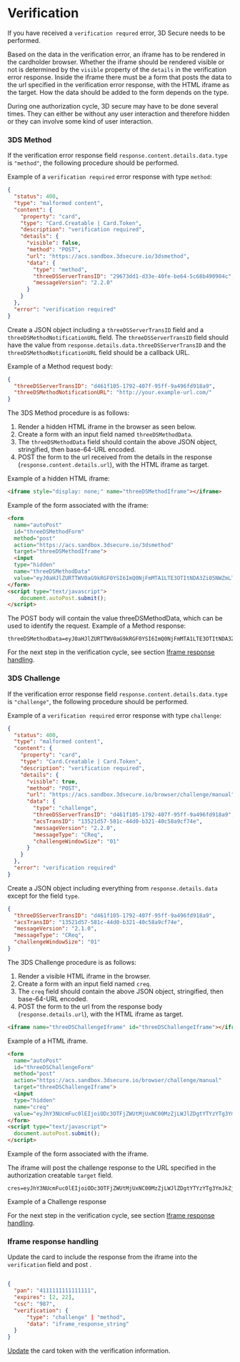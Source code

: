 # Verification

If you have received a `verification requred` error, 3D Secure needs to be performed.

Based on the data in the verification error, an iframe has to be rendered in the cardholder browser. Whether the iframe should be rendered visible or not is determined by the `visible` property of the `details` in the verification error response. Inside the iframe there must be a form that posts the data to the url specified in the verification error response, with the HTML iframe as the target. How the data should be added to the form depends on the type.

During one authorization cycle, 3D secure may have to be done several times. They can either be without any user interaction and therefore hidden or they can involve some kind of user interaction.


### 3DS Method
If the verification error response field `response.content.details.data.type` is `"method"`, the following procedure should be performed.

Example of a `verification required` error response with type `method`:
``` json
{
  "status": 400,
  "type": "malformed content",
  "content": {
    "property": "card",
    "type": "Card.Creatable | Card.Token",
    "description": "verification required",
    "details": {
      "visible": false,
      "method": "POST",
      "url": "https://acs.sandbox.3dsecure.io/3dsmethod",
      "data": {
        "type": "method",
        "threeDSServerTransID": "29673dd1-d33e-40fe-be64-5c68b490904c",
        "messageVersion": "2.2.0"
      }
    }
  },
  "error": "verification required"
}
```
Create a JSON object including a `threeDSServerTransID` field and a `threeDSMethodNotificationURL` field. The `threeDSServerTransID` field should have the value from `response.details.data.threeDSServerTransID` and the `threeDSMethodNotificationURL` field should be a callback URL. 

Example of a Method request body:
``` JSON
{
  "threeDSServerTransID": "d461f105-1792-407f-95ff-9a496fd918a9",
  "threeDSMethodNotificationURL": "http://your.example-url.com/"
}
```

The 3DS Method procedure is as follows:
1. Render a hidden HTML iframe in the browser as seen below.
2. Create a form with an input field named `threeDSMethodData`.
3. The `threeDSMethodData` field should contain the above JSON object, stringified, then base-64-URL encoded.
4. POST the form to the url received from the details in the response (`response.content.details.url`), with the HTML iframe as target.

Example of a hidden HTML iframe:
```html
<iframe style="display: none;" name="threeDSMethodIframe"></iframe>
```

Example of the form associated with the iframe:
``` html
<form 
  name="autoPost" 
  id="threeDSMethodForm" 
  method="post" 
  action="https://acs.sandbox.3dsecure.io/3dsmethod" 
  target="threeDSMethodIframe">
  <input 
  type="hidden" 
  name="threeDSMethodData" 
  value="eyJ0aHJlZURTTWV0aG9kRGF0YSI6ImQ0NjFmMTA1LTE3OTItNDA3Zi05NWZmLTlhNDk2ZmQ5MThhOSIsInRocmVlRFNNZXRob2ROb3RpZmljYXRpb25VUkwiOiJodHRwczovL3lvdXIuY2FsbGJhY2sudXJsLyJ9"/>
</form>
<script type="text/javascript">
	document.autoPost.submit();
</script>
``` 

The POST body will contain the value threeDSMethodData, which can be used to identify the request. Example of a Method response:

``` JS
threeDSMethodData=eyJ0aHJlZURTTWV0aG9kRGF0YSI6ImQ0NjFmMTA1LTE3OTItNDA3Zi05NWZmLTlhNDk2ZmQ5MThhOSIsInRocmVlRFNNZXRob2ROb3RpZmljYXRpb25VUkwiOiJodHRwczovL3lvdXIuY2FsbGJhY2sudXJsLyJ9
```

For the next step in the  verification cycle, see section [Iframe response handling](./controlled.html#iframe-response-handling).

### 3DS Challenge
If the verification error response field `response.content.details.data.type` is `"challenge"`, the following procedure should be performed.

Example of a `verification required` error response with type `challenge`:
``` JSON
{
  "status": 400,
  "type": "malformed content",
  "content": {
    "property": "card",
    "type": "Card.Creatable | Card.Token",
    "description": "verification required",
    "details": {
      "visible": true,
      "method": "POST",
      "url": "https://acs.sandbox.3dsecure.io/browser/challenge/manual",
      "data": {
        "type": "challenge",
        "threeDSServerTransID": "d461f105-1792-407f-95ff-9a496fd918a9",
        "acsTransID": "13521d57-581c-44d0-b321-40c58a9cf74e",
        "messageVersion": "2.2.0",
        "messageType": "CReq",
        "challengeWindowSize": "01"
      }
    }
  },
  "error": "verification required"
}

```

Create a JSON object including everything from `response.details.data` except for the field `type`. 
``` JSON
{
  "threeDSServerTransID": "d461f105-1792-407f-95ff-9a496fd918a9",
  "acsTransID": "13521d57-581c-44d0-b321-40c58a9cf74e",
  "messageVersion": "2.1.0",
  "messageType": "CReq",
  "challengeWindowSize": "01"
}
```

The 3DS Challenge procedure is as follows:
1. Render a visible HTML iframe in the browser.
2. Create a form with an input field named `creq`.
3. The `creq` field should contain the above JSON object, stringified, then base-64-URL encoded.
4. POST the form to the url from the response body (`response.details.url`), with the HTML iframe as target.

```html
<iframe name="threeDSChallengeIframe" id="threeDSChallengeIframe"></iframe>
```
Example of a HTML iframe.

``` html
<form 
  name="autoPost" 
  id="threeDSChallengeForm" 
  method="post" 
  action="https://acs.sandbox.3dsecure.io/browser/challenge/manual" 
  target="threeDSChallengeIframe">
  <input 
  type="hidden" 
  name="creq" 
  value="eyJhY3NUcmFuc0lEIjoiODc3OTFjZWUtMjUxNC00MzZjLWJlZDgtYTYzYTg3YmJkZjAxIiwiY2hhbGxlbmdlQ29tcGxldGlvbkluZCI6IlkiLCJtZXNzYWdlVHlwZSI6IkNSZXMiLCJtZXNzYWdlVmVyc2lvbiI6IjIuMS4wIiwidGhyZWVEU1NlcnZlclRyYW5zSUQiOiJkNDFmNjIwMC0wNDM1LTQ5ZWUtYWExMS1mMzY2ZjA2NjFjNmYiLCJ0cmFuc1N0YXR1cyI6IlkifQ"/>
</form>
<script type="text/javascript">
  document.autoPost.submit();
</script>
``` 
Example of the form associated with the iframe.

The iframe will post the challenge response to the URL specified in the authorization creatable `target` field.

``` JS
cres=eyJhY3NUcmFuc0lEIjoiODc3OTFjZWUtMjUxNC00MzZjLWJlZDgtYTYzYTg3YmJkZjAxIiwiY2hhbGxlbmdlQ29tcGxldGlvbkluZCI6IlkiLCJtZXNzYWdlVHlwZSI6IkNSZXMiLCJtZXNzYWdlVmVyc2lvbiI6IjIuMS4wIiwidGhyZWVEU1NlcnZlclRyYW5zSUQiOiJkNDFmNjIwMC0wNDM1LTQ5ZWUtYWExMS1mMzY2ZjA2NjFjNmYiLCJ0cmFuc1N0YXR1cyI6IlkifQ
```
Example of a Challenge response

For the next step in the verification cycle, see section [Iframe response handling](./controlled.html#iframe-response-handling).

### Iframe response handling

Update the card to include the response from the iframe into the `verification` field and post . 

``` JSON

{
  "pan": "4111111111111111",
  "expires": [2, 22],
  "csc": "987",
  "verification": {
      "type": "challenge" | "method",
      "data": "iframe_response_string"
  }
}

```

[Update](./update) the card token with the verification information.